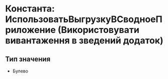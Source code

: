 ﻿# Константа: ИспользоватьВыгрузкуВСводноеПриложение (Використовувати вивантаження в зведений додаток)

## Тип значения

- Булево

